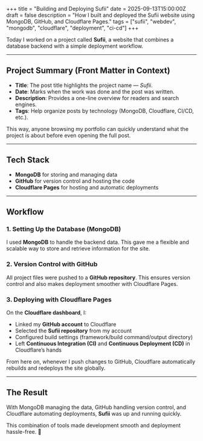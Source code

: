 +++
title = "Building and Deploying Sufii"
date = 2025-09-13T15:00:00Z
draft = false
description = "How I built and deployed the Sufii website using MongoDB, GitHub, and Cloudflare Pages."
tags = ["sufii", "webdev", "mongodb", "cloudflare", "deployment", "ci-cd"]
+++

Today I worked on a project called **Sufii**, a website that combines a database backend with a simple deployment workflow.  

---

## Project Summary (Front Matter in Context)  

- **Title**: The post title highlights the project name — *Sufii*.  
- **Date**: Marks when the work was done and the post was written.  
- **Description**: Provides a one-line overview for readers and search engines.  
- **Tags**: Help organize posts by technology (MongoDB, Cloudflare, CI/CD, etc.).  

This way, anyone browsing my portfolio can quickly understand what the project is about before even opening the full post.  

---

## Tech Stack  

- **MongoDB** for storing and managing data  
- **GitHub** for version control and hosting the code  
- **Cloudflare Pages** for hosting and automatic deployments  

---

## Workflow  

### 1. Setting Up the Database (MongoDB)  
I used **MongoDB** to handle the backend data. This gave me a flexible and scalable way to store and retrieve information for the site.  

### 2. Version Control with GitHub  
All project files were pushed to a **GitHub repository**. This ensures version control and also makes deployment smoother with Cloudflare Pages.  

### 3. Deploying with Cloudflare Pages  
On the **Cloudflare dashboard**, I:  
- Linked my **GitHub account** to Cloudflare  
- Selected the **Sufii repository** from my account  
- Configured build settings (framework/build command/output directory)  
- Left **Continuous Integration (CI)** and **Continuous Deployment (CD)** in Cloudflare’s hands  

From here on, whenever I push changes to GitHub, Cloudflare automatically rebuilds and redeploys the site globally.  

---

## The Result  

With MongoDB managing the data, GitHub handling version control, and Cloudflare automating deployments, **Sufii** was up and running quickly.  

This combination of tools made development smooth and deployment hassle-free. 🚀  
